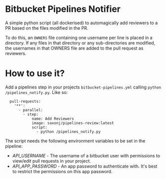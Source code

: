 # Bitbucket Pipelines Notifier
A simple python script (all dockerised) to automagically add reviewers to a PR
based on the files modified in the PR.

To do this, an `OWNERS` file containing one username per line is placed in a directory.
If any files in that directory or any sub-directories are modified, the usernames in that 
OWNERS file are added to the pull request as reviewers.

# How to use it?
Add a pipelines step in your projects `bitbucket-pipelines.yml` calling
`python /pipelines_notify.py`. Like so:

```
  pull-requests:
    '**':
      - parallel:
        - step:
            name: Add Reviewers
            image: saxonj/pipelines-review:latest
            script:
              - python /pipelines_notify.py
```

The script needs the following environment variables to be set in the pipeline:
* *API_USERNAME* - The username of a bitbucket user with permissions to view/edit
  pull requests in your project.
* *API_APP_PASSWORD* - An app password to authenticate with. It's best to
  restrict the permissions on this app password.
